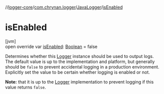 //[logger-core](../../../index.md)/[com.chrynan.logger](../index.md)/[JavaLogger](index.md)/[isEnabled](is-enabled.md)

# isEnabled

[jvm]\
open override var [isEnabled](is-enabled.md): [Boolean](https://kotlinlang.org/api/latest/jvm/stdlib/kotlin/-boolean/index.html) = false

Determines whether this [Logger](https://developer.android.com/reference/kotlin/java/util/logging/Logger.html) instance should be used to output logs. The default value is up to the implementation and platform, but generally should be `false` to prevent accidental logging in a production environment. Explicitly set the value to be certain whether logging is enabled or not.

**Note:** that it is up to the [Logger](https://developer.android.com/reference/kotlin/java/util/logging/Logger.html) implementation to prevent logging if this value returns `false`.
